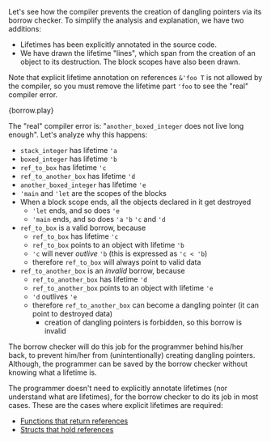 Let's see how the compiler prevents the creation of dangling pointers via its
borrow checker. To simplify the analysis and explanation, we have two
additions:

* Lifetimes has been explicitly annotated in the source code.
* We have drawn the lifetime "lines", which span from the creation of an object
  to its destruction. The block scopes have also been drawn.

Note that explicit lifetime annotation on references `&'foo T` is not allowed
by the compiler, so you must remove the lifetime part `'foo` to see the "real"
compiler error.

{borrow.play}

The "real" compiler error is: "`another_boxed_integer` does not live long
enough". Let's analyze why this happens:

* `stack_integer` has lifetime `'a`
* `boxed_integer` has lifetime `'b`
* `ref_to_box` has lifetime `'c`
* `ref_to_another_box` has lifetime `'d`
* `another_boxed_integer` has lifetime `'e`
* `'main` and `'let` are the scopes of the blocks
* When a block scope ends, all the objects declared in it get destroyed
  * `'let` ends, and so does `'e`
  * `'main` ends, and so does `'a` `'b` `'c` and `'d`
* `ref_to_box` is a valid borrow, because
  * `ref_to_box` has lifetime `'c`
  * `ref_to_box` points to an object with lifetime `'b`
  * `'c` will never *outlive* `'b` (this is expressed as `'c < 'b`)
  * therefore `ref_to_box` will always point to valid data
* `ref_to_another_box` is an *invalid* borrow, because
  * `ref_to_another_box` has lifetime `'d`
  * `ref_to_another_box` points to an object with lifetime `'e`
  * `'d` outlives `'e`
  * therefore `ref_to_another_box` can become a dangling pointer (it can point
    to destroyed data)
    * creation of dangling pointers is forbidden, so this borrow is invalid

The borrow checker will do this job for the programmer behind his/her back, to
prevent him/her from (unintentionally) creating dangling pointers. Although,
the programmer can be saved by the borrow checker without knowing what a
lifetime is.

The programmer doesn't need to explicitly annotate lifetimes (nor understand
what are lifetimes), for the borrow checker to do its job in most cases. These
are the cases where explicit lifetimes are required:

* [Functions that return references][lifetime]
* [Structs that hold references][structs]

[lifetime]: /scope/lifetime/fn.html
[structs]: /scope/lifetime/struct.html

